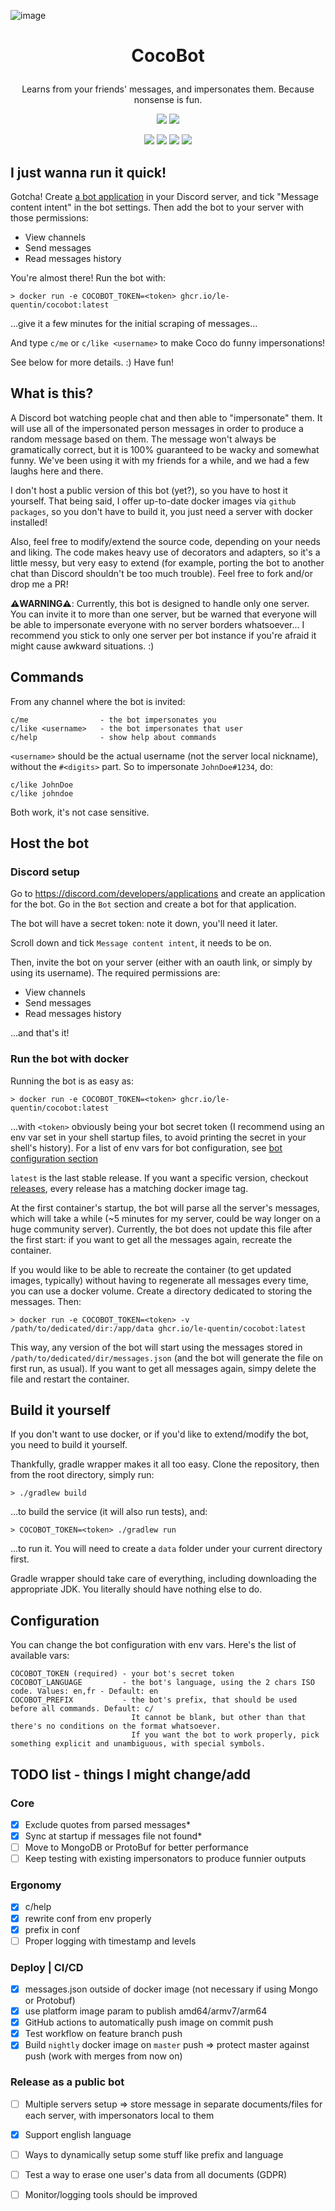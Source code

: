 ![image](https://user-images.githubusercontent.com/6195955/222922200-45035f29-aaf9-4738-92e5-e9ce6313c687.png)


# <p align=center>CocoBot</p>

<p align=center>Learns from your friends' messages, and impersonates them. Because nonsense is fun.</p>
<p align=center>
<a href="https://github.com/le-quentin/CocoBot/actions/workflows/test-and-build.yaml"><img src="https://img.shields.io/github/actions/workflow/status/le-quentin/CocoBot/test-and-build.yaml"/></a>
<a href="https://github.com/le-quentin/CocoBot/releases"><img src="https://img.shields.io/github/v/release/le-quentin/Cocobot"/></a>
</p>
<p align=center>
<a href="https://github.com/le-quentin/CocoBot/blob/master/LICENSE"><img src="https://img.shields.io/github/license/le-quentin/cocobot"/></a>
<img src="https://img.shields.io/badge/Arch-AMD%20%F0%9F%92%BB-yellow"/> 
<img src="https://img.shields.io/badge/Arch-ARM%F0%9F%8D%87-yellow"/> 
<img src="https://img.shields.io/tokei/lines/github/le-quentin/CocoBot"/>
</p>

## I just wanna run it quick!

Gotcha! Create [a bot application](https://discord.com/developers/docs/getting-started#creating-an-app) in your Discord server, and tick "Message content intent" in the bot settings. Then add the bot to your server with those permissions:
- View channels
- Send messages
- Read messages history

You're almost there! Run the bot with:

```shell
> docker run -e COCOBOT_TOKEN=<token> ghcr.io/le-quentin/cocobot:latest
```

...give it a few minutes for the initial scraping of messages...

And type `c/me` or `c/like <username>` to make Coco do funny impersonations!

See below for more details. :) Have fun!

## What is this?
A Discord bot watching people chat and then able to "impersonate" them. It will use all of the impersonated person
messages in order to produce a random message based on them. The message won't always be gramatically correct, but it is 100% guaranteed to be wacky and somewhat funny.
We've been using it with my friends for a while, and we had a few laughs here and there. 

I don't host a public version of this bot (yet?), so you have to host it yourself. That being said, I offer up-to-date docker images via `github packages`, so you don't have
to build it, you just need a server with docker installed!

Also, feel free to modify/extend the source code, depending on your needs and liking. The code makes heavy use of decorators and adapters, so it's a little messy, but very easy to extend (for example, porting the bot to another chat than Discord shouldn't be too much trouble). Feel free to fork and/or drop me a PR! 

**⚠️WARNING⚠️**: Currently, this bot is designed to handle only one server. You can invite it to more than one server, but be warned that everyone will be able to impersonate everyone with no server borders whatsoever... I recommend you stick to only one server per bot instance if you're afraid it might cause awkward situations. :)

## Commands 

From any channel where the bot is invited:
```
c/me                - the bot impersonates you
c/like <username>   - the bot impersonates that user
c/help              - show help about commands
```

`<username>` should be the actual username (not the server local nickname), without the `#<digits>` part. So to impersonate `JohnDoe#1234`, do:
```
c/like JohnDoe
c/like johndoe
```

Both work, it's not case sensitive.

## Host the bot

### Discord setup 

Go to https://discord.com/developers/applications and create an application for the bot. Go in the `Bot` section and create a bot for that application. 

The bot will have a secret token: note it down, you'll need it later.

Scroll down and tick `Message content intent`, it needs to be on.

Then, invite the bot on your server (either with an oauth link, or simply by using its username). The required permissions are: 
- View channels
- Send messages
- Read messages history

...and that's it!

### Run the bot with docker 

Running the bot is as easy as: 
```shell
> docker run -e COCOBOT_TOKEN=<token> ghcr.io/le-quentin/cocobot:latest
```

...with `<token>` obviously being your bot secret token (I recommend using an env var set in your shell startup files, to avoid printing the secret in your shell's history). For a list of env vars for bot configuration, see [bot configuration section](#configuration)

`latest` is the last stable release. If you want a specific version, checkout [releases](https://github.com/le-quentin/CocoBot/releases), every release has a matching docker image tag.

At the first container's startup, the bot will parse all the server's messages, which will take a while (~5 minutes for my server, could be way longer on a huge community server). Currently, the bot does not update this file after the first start: if you want to get all the messages again, recreate the container.

If you would like to be able to recreate the container (to get updated images, typically) without having to regenerate all messages every time, you can use a docker volume. Create a directory dedicated to storing the messages. Then:

```shell
> docker run -e COCOBOT_TOKEN=<token> -v /path/to/dedicated/dir:/app/data ghcr.io/le-quentin/cocobot:latest
```

This way, any version of the bot will start using the messages stored in `/path/to/dedicated/dir/messages.json` (and the bot will generate the file on first run, as usual). If you want to get all messages again, simpy delete the file and restart the container.

## Build it yourself

If you don't want to use docker, or if you'd like to extend/modify the bot, you need to build it yourself.

Thankfully, gradle wrapper makes it all too easy. Clone the repository, then from the root directory, simply run:

```shell
> ./gradlew build
```

...to build the service (it will also run tests), and:

```shell
> COCOBOT_TOKEN=<token> ./gradlew run
```

...to run it. You will need to create a `data` folder under your current directory first.

Gradle wrapper should take care of everything, including downloading the appropriate JDK. You literally should have nothing else to do.

## Configuration

You can change the bot configuration with env vars. Here's the list of available vars:

```
COCOBOT_TOKEN (required) - your bot's secret token
COCOBOT_LANGUAGE         - the bot's language, using the 2 chars ISO code. Values: en,fr - Default: en
COCOBOT_PREFIX           - the bot's prefix, that should be used before all commands. Default: c/
                           It cannot be blank, but other than that there's no conditions on the format whatsoever.
                           If you want the bot to work properly, pick something explicit and unambiguous, with special symbols.
```

## TODO list - things I might change/add

### Core
- [x] Exclude quotes from parsed messages*
- [x] Sync at startup if messages file not found*
- [ ] Move to MongoDB or ProtoBuf for better performance
- [ ] Keep testing with existing impersonators to produce funnier outputs

### Ergonomy
- [x] c/help
- [x] rewrite conf from env properly
- [x] prefix in conf
- [ ] Proper logging with timestamp and levels

### Deploy | CI/CD
- [x] messages.json outside of docker image (not necessary if using Mongo or Protobuf)
- [x] use platform image param to publish amd64/armv7/arm64
- [x] GitHub actions to automatically push image on commit push
- [x] Test workflow on feature branch push
- [x] Build `nightly` docker image on `master` push => protect master against push (work with merges from now on)

### Release as a public bot
- [ ] Multiple servers setup => store message in separate documents/files for each server, with impersonators local to them
- [x] Support english language
- [ ] Ways to dynamically setup some stuff like prefix and language
- [ ] Test a way to erase one user's data from all documents (GDPR)
- [ ] Monitor/logging tools should be improved

